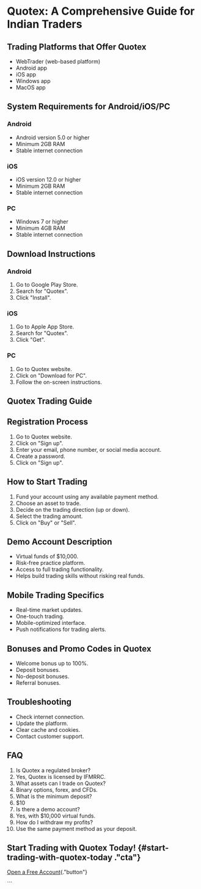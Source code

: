 # Quotex: A Comprehensive Guide for Indian Traders

## Trading Platforms that Offer Quotex

-   WebTrader (web-based platform)
-   Android app
-   iOS app
-   Windows app
-   MacOS app

## System Requirements for Android/iOS/PC

### Android

-   Android version 5.0 or higher
-   Minimum 2GB RAM
-   Stable internet connection

### iOS

-   iOS version 12.0 or higher
-   Minimum 2GB RAM
-   Stable internet connection

### PC

-   Windows 7 or higher
-   Minimum 4GB RAM
-   Stable internet connection

## Download Instructions

### Android

1.  Go to Google Play Store.
2.  Search for "Quotex".
3.  Click "Install".

### iOS

1.  Go to Apple App Store.
2.  Search for "Quotex".
3.  Click "Get".

### PC

1.  Go to Quotex website.
2.  Click on "Download for PC".
3.  Follow the on-screen instructions.

## Quotex Trading Guide

## Registration Process

1.  Go to Quotex website.
2.  Click on "Sign up".
3.  Enter your email, phone number, or social media account.
4.  Create a password.
5.  Click on "Sign up".

## How to Start Trading

1.  Fund your account using any available payment method.
2.  Choose an asset to trade.
3.  Decide on the trading direction (up or down).
4.  Select the trading amount.
5.  Click on "Buy" or "Sell".

## Demo Account Description

-   Virtual funds of \$10,000.
-   Risk-free practice platform.
-   Access to full trading functionality.
-   Helps build trading skills without risking real funds.

## Mobile Trading Specifics

-   Real-time market updates.
-   One-touch trading.
-   Mobile-optimized interface.
-   Push notifications for trading alerts.

## Bonuses and Promo Codes in Quotex

-   Welcome bonus up to 100%.
-   Deposit bonuses.
-   No-deposit bonuses.
-   Referral bonuses.

## Troubleshooting

-   Check internet connection.
-   Update the platform.
-   Clear cache and cookies.
-   Contact customer support.

## FAQ

1.  Is Quotex a regulated broker?
2.  Yes, Quotex is licensed by IFMRRC.
3.  What assets can I trade on Quotex?
4.  Binary options, forex, and CFDs.
5.  What is the minimum deposit?
6.  \$10
7.  Is there a demo account?
8.  Yes, with \$10,000 virtual funds.
9.  How do I withdraw my profits?
10. Use the same payment method as your deposit.

## Start Trading with Quotex Today! {#start-trading-with-quotex-today ."cta"}

[Open a Free
Account](\%22https://traff.sbs/brokerqxlid\%22){."button"}

\`\`\`

